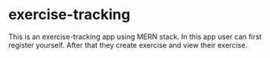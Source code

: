 # exercise-tracking

This is an exercise-tracking app using MERN stack. In this app user can first register yourself. After that they create exercise and view their exercise. 
